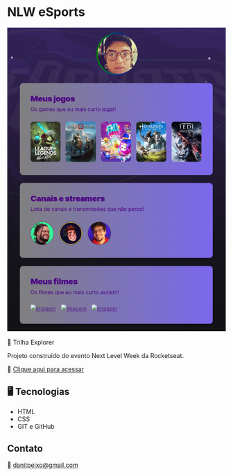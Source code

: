 # NLW eSports

![preview](./.github/preview.png)

🥇 Trilha Explorer

Projeto construído do evento Next Level Week da Rocketseat.

🔗 [Clique aqui para acessar](https://danielle-peixoto.github.io/nlw-esports-explorer/)

## 🖥️ Tecnologias

- HTML
- CSS
- GIT e GitHub

## Contato

📧 danitpeixo@gmail.com